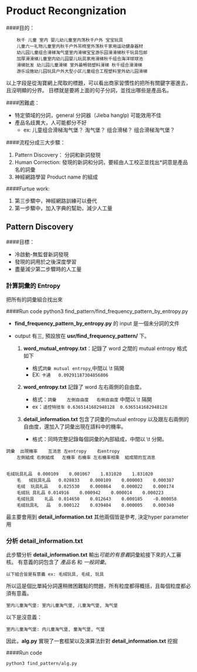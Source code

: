 # Product Recongnization
####目的：

```
	秋千 儿童 室内 婴儿幼儿童室内荡秋千户外 宝宝玩具
	儿童六一礼物儿童室内秋千户外吊椅室外荡秋千家用运动健身器材
	幼儿园儿童组合滑梯淘气堡室内滑梯宝宝游乐园滑滑梯秋千玩具包邮
	加厚滑滑梯儿童室内幼儿园婴儿玩具家用滑梯秋千组合海洋球球池
	滑梯批发 幼儿园儿童滑梯 室外最畅销塑料滑梯 秋千组合滑滑梯
	游乐设施幼儿园玩具户外大型小区儿童组合工程塑料室外幼儿园滑梯
```
以上字段是從淘寶網上爬取的標題，可以看出商家習慣性的把所有關鍵字塞進去，且沒明顯的分界。
目標就是要將上面的句子分詞，並找出哪些是產品名。

####困難處：
* 特定領域的分詞，general 分詞器（Jieba hanglp) 可能效用不佳
* 產品名歧異大，人可能都分不好
	* ex: 儿童组合滑梯淘气堡？ 淘气堡？ 组合滑梯？ 组合滑梯淘气堡？


####流程分成三大步驟：

1. Pattern Discovery： 分詞和新詞發現 
2. Human Correction: 發現的新詞和分詞，要經由人工校正並找出*詞意是產品名的詞彙
3. 神經網路學習 Product name 的組成

####Furtue work:

1. 第三步驟中，神經網路訓練可以疊代
2. 第一步驟中，加入字典的幫助，減少人工量




## Pattern Discovery
####目標：

* 冷啟動-無監督新詞發現
* 發現的詞用於之後深度學習
* 盡量減少第二步驟時的人工量

### 計算詞彙的 Entropy
把所有的詞彙組合找出來

####Run code
	python3 find_pattern/find_frequency_pattern_by_entropy.py
	
* **find\_frequency\_pattern\_by\_entropy.py** 的 input 是一個未分詞的文件

* output 有三, 預設放在 **usr/find\_frequency\_pattern/** 下。
	1. **word\_mutual\_entropy.txt**：記錄了 word 之間的 mutual entropy 格式如下 
		* 格式`詞彙	mutual entropy`,中間以 \t 隔開
		* EX: `卡通	0.09291187304856806`
	2. **word\_entropy.txt** 記錄了 word 左右兩側的自由度。
		* 格式：`詞彙	左側自由度	右側自由度` 中間以 \t 隔開
		* ex：`遥控特技车	0.6365141682948128	0.6365141682948128`

	3. **detail\_information.txt** 包含了詞彙的mutual entropy 以及跟左右兩側的自由度，還加入了詞彙出現在語料中的機率。
		*	格式：同時完整記錄每個詞彙的內部組成，中間以 \t 分開。

```
詞彙	出現機率	互消息	左entropy	右entropy
	左側組成 右側組成	左機率	右機率 左右機率相乘	組成間的互消息
	
	
毛绒玩具礼品	0.000109	0.001067	1.831020	1.831020
	毛	绒玩具礼品	0.028833	0.000109	0.000003	0.000387
	毛绒	玩具礼品	0.025530	0.000864	0.000022	0.000174
	毛绒玩	具礼品	0.014916	0.000942	0.000014	0.000223
	毛绒玩具	礼品	0.014650	0.012643	0.000185	-0.000058
	毛绒玩具礼	品	0.000122	0.039404	0.000005	0.000340
```
最主要會用到 **detail\_information.txt** 其他兩個皆是參考, 決定hyper parameter用

### 分析 **detail\_information.txt**

此步驟分析 **detail\_information.txt** 輸出*可能的有意義*詞彙給接下來的人工審核。
有意義的詞包含了 *產品名* 和 *一般詞彙*。

	以下組合皆是有意義 ex: 毛绒玩具, 毛绒, 玩具

所以這是個比單純分詞還稍微困難點的問題，所有粒度都得概括，且每個粒度都必須有意義。

	室内儿童淘气堡: 室内儿童淘气堡, 儿童淘气堡, 淘气堡
以下是沒意義：
	
	室内儿童淘气堡: 内儿童淘气堡, 童淘气堡, 气堡

因此，**alg.py** 實現了一套框架以及演算法針對 **detail\_information.txt** 挖掘

####Run code

	python3 find_pattern/alg.py

	